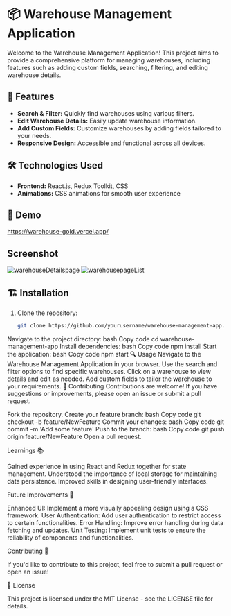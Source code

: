 # 📦 Warehouse Management Application

Welcome to the Warehouse Management Application! This project aims to provide a comprehensive platform for managing warehouses, including features such as adding custom fields, searching, filtering, and editing warehouse details.

## 🚀 Features

- **Search & Filter:** Quickly find warehouses using various filters.
- **Edit Warehouse Details:** Easily update warehouse information.
- **Add Custom Fields:** Customize warehouses by adding fields tailored to your needs.
- **Responsive Design:** Accessible and functional across all devices.

## 🛠 Technologies Used

- **Frontend:** React.js, Redux Toolkit, CSS
- **Animations:** CSS animations for smooth user experience

## 🎨 Demo
https://warehouse-gold.vercel.app/
## Screenshot 
![warehouseDetailspage](https://github.com/user-attachments/assets/816bca03-993c-4b90-aec1-0c6dc58f6e2f)
![warehousepageList](https://github.com/user-attachments/assets/aacc6c11-7f23-4379-94a2-75f8265d9571)

## 🏗️ Installation

1. Clone the repository:
   ```bash
   git clone https://github.com/yourusername/warehouse-management-app.git   
Navigate to the project directory:
bash
Copy code
cd warehouse-management-app
Install dependencies:
bash
Copy code
npm install
Start the application:
bash
Copy code
npm start
🔍 Usage
Navigate to the Warehouse Management Application in your browser.
Use the search and filter options to find specific warehouses.
Click on a warehouse to view details and edit as needed.
Add custom fields to tailor the warehouse to your requirements.
📝 Contributing
Contributions are welcome! If you have suggestions or improvements, please open an issue or submit a pull request.

Fork the repository.
Create your feature branch:
bash
Copy code
git checkout -b feature/NewFeature
Commit your changes:
bash
Copy code
git commit -m 'Add some feature'
Push to the branch:
bash
Copy code
git push origin feature/NewFeature
Open a pull request.


Learnings 📚

Gained experience in using React and Redux together for state management.
Understood the importance of local storage for maintaining data persistence.
Improved skills in designing user-friendly interfaces.

Future Improvements 🔮

Enhanced UI: Implement a more visually appealing design using a CSS framework.
User Authentication: Add user authentication to restrict access to certain functionalities.
Error Handling: Improve error handling during data fetching and updates.
Unit Testing: Implement unit tests to ensure the reliability of components and functionalities.

Contributing 🤝

If you'd like to contribute to this project, feel free to submit a pull request or open an issue!

📄 License

This project is licensed under the MIT License - see the LICENSE file for details.

